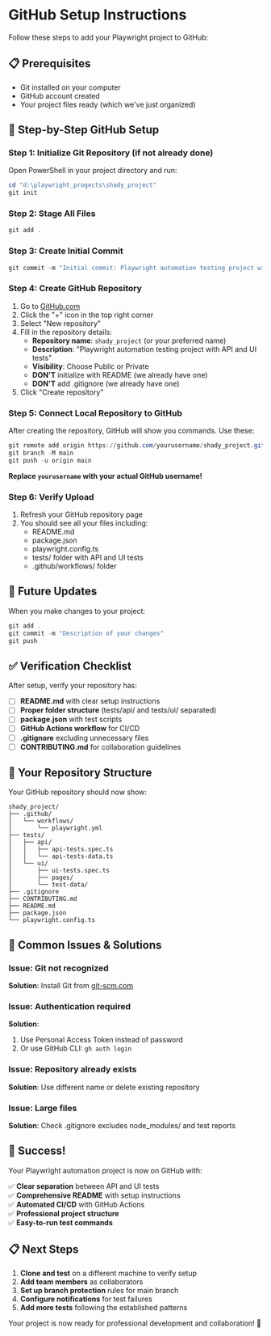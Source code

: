 # GitHub Setup Instructions

Follow these steps to add your Playwright project to GitHub:

## 📋 Prerequisites

- Git installed on your computer
- GitHub account created
- Your project files ready (which we've just organized)

## 🚀 Step-by-Step GitHub Setup

### Step 1: Initialize Git Repository (if not already done)

Open PowerShell in your project directory and run:

```powershell
cd "d:\playwright_progects\shady_project"
git init
```

### Step 2: Stage All Files

```powershell
git add .
```

### Step 3: Create Initial Commit

```powershell
git commit -m "Initial commit: Playwright automation testing project with API and UI tests"
```

### Step 4: Create GitHub Repository

1. Go to [GitHub.com](https://github.com)
2. Click the "+" icon in the top right corner
3. Select "New repository"
4. Fill in the repository details:
   - **Repository name**: `shady_project` (or your preferred name)
   - **Description**: "Playwright automation testing project with API and UI tests"
   - **Visibility**: Choose Public or Private
   - **DON'T** initialize with README (we already have one)
   - **DON'T** add .gitignore (we already have one)
5. Click "Create repository"

### Step 5: Connect Local Repository to GitHub

After creating the repository, GitHub will show you commands. Use these:

```powershell
git remote add origin https://github.com/yourusername/shady_project.git
git branch -M main
git push -u origin main
```

**Replace `yourusername` with your actual GitHub username!**

### Step 6: Verify Upload

1. Refresh your GitHub repository page
2. You should see all your files including:
   - README.md
   - package.json
   - playwright.config.ts
   - tests/ folder with API and UI tests
   - .github/workflows/ folder

## 🔄 Future Updates

When you make changes to your project:

```powershell
git add .
git commit -m "Description of your changes"
git push
```

## ✅ Verification Checklist

After setup, verify your repository has:

- [ ] **README.md** with clear setup instructions
- [ ] **Proper folder structure** (tests/api/ and tests/ui/ separated)
- [ ] **package.json** with test scripts
- [ ] **GitHub Actions workflow** for CI/CD
- [ ] **.gitignore** excluding unnecessary files
- [ ] **CONTRIBUTING.md** for collaboration guidelines

## 🎯 Your Repository Structure

Your GitHub repository should now show:

```
shady_project/
├── .github/
│   └── workflows/
│       └── playwright.yml
├── tests/
│   ├── api/
│   │   ├── api-tests.spec.ts
│   │   └── api-tests-data.ts
│   └── ui/
│       ├── ui-tests.spec.ts
│       ├── pages/
│       └── test-data/
├── .gitignore
├── CONTRIBUTING.md
├── README.md
├── package.json
└── playwright.config.ts
```

## 🚨 Common Issues & Solutions

### Issue: Git not recognized
**Solution**: Install Git from [git-scm.com](https://git-scm.com/)

### Issue: Authentication required
**Solution**: 
1. Use Personal Access Token instead of password
2. Or use GitHub CLI: `gh auth login`

### Issue: Repository already exists
**Solution**: Use different name or delete existing repository

### Issue: Large files
**Solution**: Check .gitignore excludes node_modules/ and test reports

## 🎉 Success!

Your Playwright automation project is now on GitHub with:

✅ **Clear separation** between API and UI tests  
✅ **Comprehensive README** with setup instructions  
✅ **Automated CI/CD** with GitHub Actions  
✅ **Professional project structure**  
✅ **Easy-to-run test commands**  

## 📋 Next Steps

1. **Clone and test** on a different machine to verify setup
2. **Add team members** as collaborators
3. **Set up branch protection** rules for main branch
4. **Configure notifications** for test failures
5. **Add more tests** following the established patterns

Your project is now ready for professional development and collaboration! 🚀

